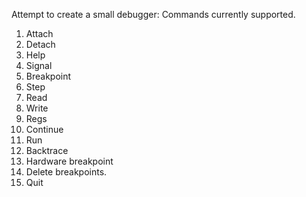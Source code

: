 Attempt to create a small debugger:
Commands currently supported.
1. Attach
2. Detach
3. Help
4. Signal
5. Breakpoint
6. Step
7. Read
8. Write
9. Regs
10. Continue
10. Run  
11. Backtrace
12. Hardware breakpoint 
13. Delete breakpoints.
14. Quit

